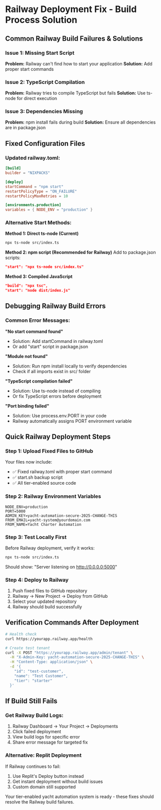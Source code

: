 # Railway Deployment Fix - Build Process Solution

## Common Railway Build Failures & Solutions

### Issue 1: Missing Start Script
**Problem:** Railway can't find how to start your application
**Solution:** Add proper start commands

### Issue 2: TypeScript Compilation
**Problem:** Railway tries to compile TypeScript but fails
**Solution:** Use ts-node for direct execution

### Issue 3: Dependencies Missing
**Problem:** npm install fails during build
**Solution:** Ensure all dependencies are in package.json

## Fixed Configuration Files

### Updated railway.toml:
```toml
[build]
builder = "NIXPACKS"

[deploy]
startCommand = "npm start"
restartPolicyType = "ON_FAILURE"
restartPolicyMaxRetries = 10

[environments.production]
variables = { NODE_ENV = "production" }
```

### Alternative Start Methods:

**Method 1: Direct ts-node (Current)**
```bash
npx ts-node src/index.ts
```

**Method 2: npm script (Recommended for Railway)**
Add to package.json scripts:
```json
"start": "npx ts-node src/index.ts"
```

**Method 3: Compiled JavaScript**
```json
"build": "npx tsc",
"start": "node dist/index.js"
```

## Debugging Railway Build Errors

### Common Error Messages:

**"No start command found"**
- Solution: Add startCommand in railway.toml
- Or add "start" script in package.json

**"Module not found"** 
- Solution: Run npm install locally to verify dependencies
- Check if all imports exist in src/ folder

**"TypeScript compilation failed"**
- Solution: Use ts-node instead of compiling
- Or fix TypeScript errors before deployment

**"Port binding failed"**
- Solution: Use process.env.PORT in your code
- Railway automatically assigns PORT environment variable

## Quick Railway Deployment Steps

### Step 1: Upload Fixed Files to GitHub
Your files now include:
- ✅ Fixed railway.toml with proper start command
- ✅ start.sh backup script
- ✅ All tier-enabled source code

### Step 2: Railway Environment Variables
```
NODE_ENV=production
PORT=5000
ADMIN_KEY=yacht-automation-secure-2025-CHANGE-THIS
FROM_EMAIL=yacht-system@yourdomain.com
FROM_NAME=Yacht Charter Automation
```

### Step 3: Test Locally First
Before Railway deployment, verify it works:
```bash
npx ts-node src/index.ts
```
Should show: "Server listening on http://0.0.0.0:5000"

### Step 4: Deploy to Railway
1. Push fixed files to GitHub repository
2. Railway → New Project → Deploy from GitHub
3. Select your updated repository
4. Railway should build successfully

## Verification Commands After Deployment

```bash
# Health check
curl https://yourapp.railway.app/health

# Create test tenant
curl -X POST "https://yourapp.railway.app/admin/tenant" \
  -H "X-Admin-Key: yacht-automation-secure-2025-CHANGE-THIS" \
  -H "Content-Type: application/json" \
  -d '{
    "id": "test-customer",
    "name": "Test Customer",
    "tier": "starter"
  }'
```

## If Build Still Fails

### Get Railway Build Logs:
1. Railway Dashboard → Your Project → Deployments
2. Click failed deployment
3. View build logs for specific error
4. Share error message for targeted fix

### Alternative: Replit Deployment
If Railway continues to fail:
1. Use Replit's Deploy button instead
2. Get instant deployment without build issues
3. Custom domain still supported

Your tier-enabled yacht automation system is ready - these fixes should resolve the Railway build failures.